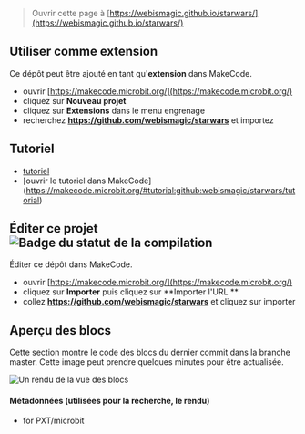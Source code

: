 
> Ouvrir cette page à [https://webismagic.github.io/starwars/](https://webismagic.github.io/starwars/)

## Utiliser comme extension

Ce dépôt peut être ajouté en tant qu'**extension** dans MakeCode.

* ouvrir [https://makecode.microbit.org/](https://makecode.microbit.org/)
* cliquez sur **Nouveau projet**
* cliquez sur **Extensions** dans le menu engrenage
* recherchez **https://github.com/webismagic/starwars** et importez

## Tutoriel

*  [tutoriel](/starwars/tutorial)
*  [ouvrir le tutoriel dans MakeCode] (https://makecode.microbit.org/#tutorial:github:webismagic/starwars/tutorial)

## Éditer ce projet ![Badge du statut de la compilation](https://github.com/webismagic/starwars/workflows/MakeCode/badge.svg)

Éditer ce dépôt dans MakeCode.

* ouvrir [https://makecode.microbit.org/](https://makecode.microbit.org/)
* cliquez sur **Importer** puis cliquez sur **Importer l'URL **
* collez **https://github.com/webismagic/starwars** et cliquez sur importer

## Aperçu des blocs

Cette section montre le code des blocs du dernier commit dans la branche master.
Cette image peut prendre quelques minutes pour être actualisée.

![Un rendu de la vue des blocs](https://github.com/webismagic/starwars/raw/master/.github/makecode/blocks.png)

#### Métadonnées (utilisées pour la recherche, le rendu)

* for PXT/microbit
<script src="https://makecode.com/gh-pages-embed.js"></script><script>makeCodeRender("{{ site.makecode.home_url }}", "{{ site.github.owner_name }}/{{ site.github.repository_name }}");</script>
